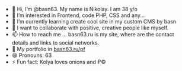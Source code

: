 - 👋 Hi, I’m @basn63. My name is Nikolay. I am 38 y/o
- 👀 I’m interested in Frontend, code PHP, CSS and any...
- 🌱 I’m currently learning create cool site in my custom CMS by basn
- 💞️ I want to collaborate with positive, creative people like myself.
- 📫 How to reach me ... basn63.ru is my site, where are the contact details and links to social networks.
- 🎒 My portfolio in <a href="https://basn63.ru/pf" target="_blank">basn63.ru/pf</a>
- 😄 Pronouns: 63
- ⚡ Fun fact: Kolya loves onions and ₽©

<!---
basn63/basn63 is a ✨ special ✨ repository because its `README.md` (this file) appears on your GitHub profile.
You can click the Preview link to take a look at your changes.
--->
